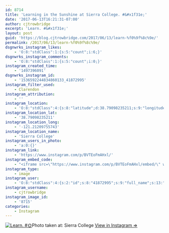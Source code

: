 ```yaml
---
id: 8714
title: 'Learning in the Sunshine at Sierra College. #&#x1f31e;'
date: '2017-06-13T16:21:31-07:00'
author: cjtrowbridge
excerpt: 'Learn. #&#x1f31e;'
layout: post
guid: 'https://blog.cjtrowbridge.com/2017/06/13/learn-%f0%9f%8c%9e/'
permalink: /2017/06/13/learn-%f0%9f%8c%9e/
dsgnwrks_instagram_likes:
    - 'O:8:"stdClass":1:{s:5:"count";i:6;}'
dsgnwrks_instagram_comments:
    - 'O:8:"stdClass":1:{s:5:"count";i:0;}'
instagram_created_time:
    - '1497396091'
dsgnwrks_instagram_id:
    - '1536592244834860133_41872995'
instagram_filter_used:
    - Clarendon
instagram_attribution:
    - ''
instagram_location:
    - 'O:8:"stdClass":4:{s:8:"latitude";d:38.79098235211;s:9:"longitude";d:-121.21209755743;s:4:"name";s:14:"Sierra College";s:2:"id";i:251873;}'
instagram_location_lat:
    - '38.79098235211'
instagram_location_long:
    - '-121.21209755743'
instagram_location_name:
    - 'Sierra College'
instagram_users_in_photo:
    - 'a:0:{}'
instagram_link:
    - 'https://www.instagram.com/p/BVTEoFmAHxl/'
instagram_embed_code:
    - "<iframe src=\"https://www.instagram.com/p/BVTEoFmAHxl/embed/\" width=\"612\" height=\"710\" frameborder=\"0\" scrolling=\"no\" allowtransparency=\"true\" class=\"insta-image-embed\"></iframe>\n"
instagram_type:
    - image
instagram_user:
    - 'O:8:"stdClass":4:{s:2:"id";s:8:"41872995";s:9:"full_name";s:13:"CJ Trowbridge";s:15:"profile_picture";s:96:"https://scontent.cdninstagram.com/t51.2885-19/s150x150/13724650_1188772791164794_142557231_a.jpg";s:8:"username";s:12:"cjtrowbridge";}'
instagram_username:
    - cjtrowbridge
instagram_image_id:
    - '8715'
categories:
    - Instagram
---
```


[![Learn. #🌞](https://blog.cjtrowbridge.com/wp-content/uploads/2017/06/1497396091-1-1.jpg)](https://www.instagram.com/p/BVTEoFmAHxl/)Photo taken at: Sierra College [View in Instagram ⇒](https://www.instagram.com/p/BVTEoFmAHxl/)